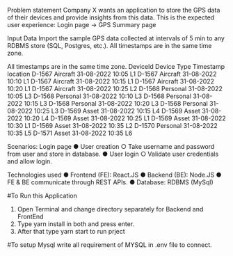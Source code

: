 Problem statement
Company X wants an application to store the GPS data of their devices and provide insights
from this data. This is the expected user experience:
Login page → GPS Summary page


Input Data
Import the sample GPS data collected at intervals of 5 min to any RDBMS store (SQL,
Postgres, etc.).
All timestamps are in the same time zone.

All timestamps are in the same time zone.
DeviceId Device Type Timestamp location
D-1567 Aircraft 31-08-2022 10:05 L1
D-1567 Aircraft 31-08-2022 10:10 L1
D-1567 Aircraft 31-08-2022 10:15 L1
D-1567 Aircraft 31-08-2022 10:20 L1
D-1567 Aircraft 31-08-2022 10:25 L2
D-1568 Personal 31-08-2022 10:05 L3
D-1568 Personal 31-08-2022 10:10 L3
D-1568 Personal 31-08-2022 10:15 L3
D-1568 Personal 31-08-2022 10:20 L3
D-1568 Personal 31-08-2022 10:25 L3
D-1569 Asset 31-08-2022 10:15 L4
D-1569 Asset 31-08-2022 10:20 L4
D-1569 Asset 31-08-2022 10:25 L1
D-1569 Asset 31-08-2022 10:30 L1
D-1569 Asset 31-08-2022 10:35 L2
D-1570 Personal 31-08-2022 10:35 L5
D-1571 Asset 31-08-2022 10:35 L6

Scenarios:
Login page
● User creation
○ Take username and password from user and store in database.
● User login
○ Validate user credentials and allow login.


Technologies used
● Frontend (FE): React.JS
● Backend (BE): Node.JS
● FE & BE communicate through REST APIs.
● Database: RDBMS (MySql)


#To Run this Application
1. Open Terminal and change directory separately for Backend and FrontEnd
2. Type yarn install in both and press enter.
3. After that type yarn start to run prject

#To setup Mysql 
write all requirement of MYSQL  in .env file to connect.


